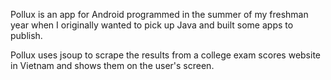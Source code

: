 Pollux is an app for Android programmed in the summer of my freshman year when I originally wanted to pick up Java and built some apps to publish.

Pollux uses jsoup to scrape the results from a college exam scores website in Vietnam and shows them on the user's screen.
